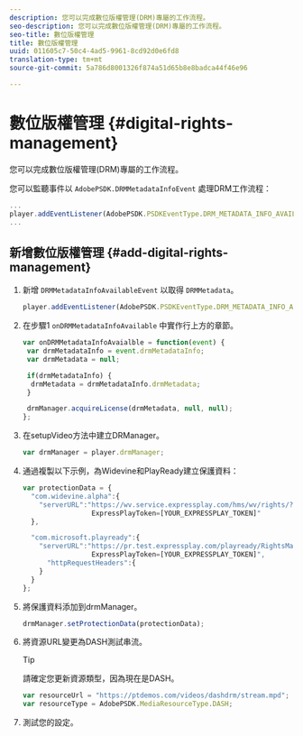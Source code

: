 ```yaml
---
description: 您可以完成數位版權管理(DRM)專屬的工作流程。
seo-description: 您可以完成數位版權管理(DRM)專屬的工作流程。
seo-title: 數位版權管理
title: 數位版權管理
uuid: 011605c7-50c4-4ad5-9961-8cd92d0e6fd8
translation-type: tm+mt
source-git-commit: 5a786d8001326f874a51d65b8e8badca44f46e96

---
```



# 數位版權管理 {#digital-rights-management}

您可以完成數位版權管理(DRM)專屬的工作流程。

您可以監聽事件以 `AdobePSDK.DRMMetadataInfoEvent` 處理DRM工作流程：

```js
... 
player.addEventListener(AdobePSDK.PSDKEventType.DRM_METADATA_INFO_AVAILABLE, onDRMMetadataInfoAvailable);
...
```

## 新增數位版權管理 {#add-digital-rights-management}

1. 新增 `DRMMetadataInfoAvailableEvent` 以取得 `DRMMetadata`。

   ```js
   player.addEventListener(AdobePSDK.PSDKEventType.DRM_METADATA_INFO_AVAILABLE, onDRMMetadataInfoAvaialble);
   ```

1. 在步驟1 `onDRMMetadataInfoAvailable` 中實作行上方的章節。

   ```js
   var onDRMMetadataInfoAvaialble = function(event) { 
    var drmMetadataInfo = event.drmMetadataInfo; 
    var drmMetadata = null; 
   
    if(drmMetadataInfo) { 
     drmMetadata = drmMetadataInfo.drmMetadata; 
    } 
   
    drmManager.acquireLicense(drmMetadata, null, null); 
   };
   ```

1. 在setupVideo方法中建立DRManager。

   ```js
   var drmManager = player.drmManager;
   ```

1. 通過複製以下示例，為Widevine和PlayReady建立保護資料：

   ```js
   var protectionData = { 
     "com.widevine.alpha":{ 
       "serverURL":"https://wv.service.expressplay.com/hms/wv/rights/? 
                    ExpressPlayToken=[YOUR_EXPRESSPLAY_TOKEN]"  
     }, 
   
     "com.microsoft.playready":{ 
       "serverURL":"https://pr.test.expressplay.com/playready/RightsManager.asmx? 
                    ExpressPlayToken=[YOUR_EXPRESSPLAY_TOKEN]", 
         "httpRequestHeaders":{ 
       } 
     } 
   };
   ```

1. 將保護資料添加到drmManager。

   ```js
   drmManager.setProtectionData(protectionData);
   ```

1. 將資源URL變更為DASH測試串流。

   >[!TIP]
   >
   >請確定您更新資源類型，因為現在是DASH。

   ```js
   var resourceUrl = "https://ptdemos.com/videos/dashdrm/stream.mpd"; 
   var resourceType = AdobePSDK.MediaResourceType.DASH;
   ```

1. 測試您的設定。